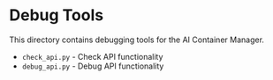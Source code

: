 # Debug Tools

This directory contains debugging tools for the AI Container Manager.

- `check_api.py` - Check API functionality
- `debug_api.py` - Debug API functionality